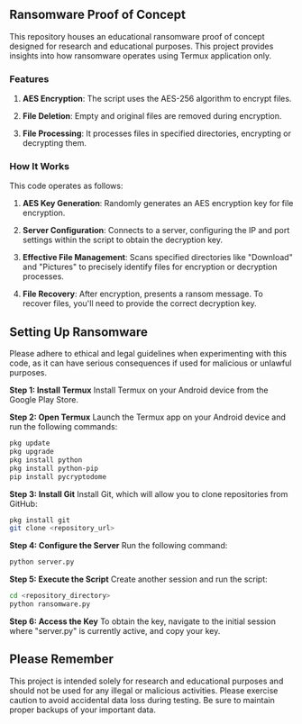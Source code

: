 ## Ransomware Proof of Concept

This repository houses an educational ransomware proof of concept designed for research and educational purposes. This project provides insights into how ransomware operates using Termux application only.

### Features


1. **AES Encryption**: The script uses the AES-256 algorithm to encrypt files.

2. **File Deletion**: Empty and original files are removed during encryption.

3. **File Processing**: It processes files in specified directories, encrypting or decrypting them.

### How It Works
This code operates as follows:


1. **AES Key Generation**: Randomly generates an AES encryption key for file encryption.

2. **Server Configuration**: Connects to a server, configuring the IP and port settings within the script to obtain the decryption key.

3. **Effective File Management**: Scans specified directories like "Download" and "Pictures" to precisely identify files for encryption or decryption processes.

4. **File Recovery**: After encryption, presents a ransom message. To recover files, you'll need to provide the correct decryption key.


## Setting Up Ransomware
Please adhere to ethical and legal guidelines when experimenting with this code, as it can have serious consequences if used for malicious or unlawful purposes.

**Step 1: Install Termux**
Install Termux on your Android device from the Google Play Store.

**Step 2: Open Termux**
Launch the Termux app on your Android device and run the following commands:

```bash
pkg update
pkg upgrade
pkg install python
pkg install python-pip
pip install pycryptodome
```

**Step 3: Install Git**
Install Git, which will allow you to clone repositories from GitHub:

```bash
pkg install git
git clone <repository_url>
```

**Step 4: Configure the Server**
Run the following command:

```bash
python server.py
```

**Step 5: Execute the Script**
Create another session and run the script:

```bash
cd <repository_directory>
python ransomware.py
```

**Step 6: Access the Key**
To obtain the key, navigate to the initial session where "server.py" is currently active, and copy your key.


## Please Remember

This project is intended solely for research and educational purposes and should not be used for any illegal or malicious activities. Please exercise caution to avoid accidental data loss during testing. Be sure to maintain proper backups of your important data.
